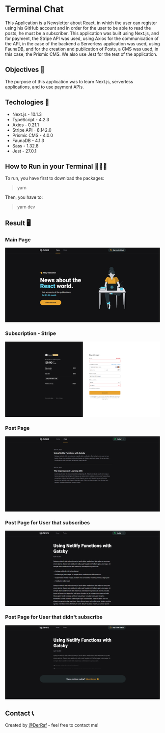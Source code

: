 # Terminal Chat
This Application is a Newsletter about React, in which the user can register using his GitHub account and in order for the user to be able to read the posts, he must be a subscriber. This application was built using Next.js, and for payment, the Stripe API was used, using Axios for the communication of the API, in the case of the backend a Serverless application was used, using FaunaDB, and for the creation and publication of Posts, a CMS was used, in this case, the Prismic CMS. We also use Jest for the test of the application.

## Objectives 📎

The purpose of this application was to learn Next.js, serverless applications, and to use payment APIs.

## Techologies 🚀

* Next.js       -   10.1.3
* TypeScript    -   4.2.3
* Axios         -   0.21.1
* Stripe API    -   8.142.0
* Prismic CMS   -   4.0.0
* FaunaDB       -   4.1.3
* Sass          -   1.32.8
* Jest          -   27.0.1

## How to Run in your Terminal 👩🏻‍💻

To run, you have first to download the packages:
>yarn

Then, you have to:
>yarn dev

## Result 🖥️

### Main Page
![alt text](https://github.com/DerRafDev/ignews/blob/main/img/home.png)

### Subscription - Stripe
![alt text](https://github.com/DerRafDev/ignews/blob/main/img/subscription-stripe.png)

### Post Page
![alt text](https://github.com/DerRafDev/ignews/blob/main/img/post.png)

### Post Page for User that subscribes
![alt text](https://github.com/DerRafDev/ignews/blob/main/img/post-subscriber.png)

### Post Page for User that didn't subscribe
![alt text](https://github.com/DerRafDev/ignews/blob/main/img/post-not-subscriber.png)

## Contact 📞
Created by [@DerRaf](https://www.linkedin.com/in/rafael-sordi/) - feel free to contact me!
